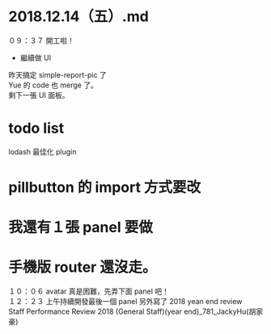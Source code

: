 # 2018.12.14（五）.md

０９：３７ 開工啦！  
 - 繼續做 UI

昨天搞定 simple-report-pic 了  
Yue 的 code 也 merge 了。  
剩下一張 UI 面板。  

# todo list
lodash 最佳化 plugin  
# pillbutton 的 import 方式要改
# 我還有１張 panel 要做
# 手機版 router 還沒走。

１０：０６ avatar 真是困難，先弄下面 panel 吧！  
１２：２３ 上午持續開發最後一個 panel 另外寫了 2018 yean end review  
Staff Performance Review 2018 (General Staff)(year end)_781_JackyHu(胡家豪)  

